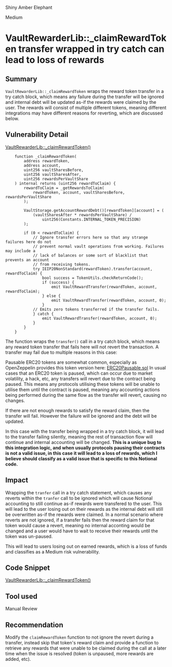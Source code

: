 Shiny Amber Elephant

Medium

# VaultRewarderLib::_claimRewardToken transfer wrapped in try catch can lead to loss of rewards

## Summary

`VaultRewarderLib::_claimRewardToken` wraps the reward token transfer in a try catch block, which means any failure during the transfer will be ignored and internal debt will be updated as-if the rewards were claimed by the user. The rewards will consist of multiple different tokens, meaning different integrations may have different reasons for reverting, which are discussed below.

## Vulnerability Detail
[VaultRewarderLib::_claimRewardToken()](https://github.com/sherlock-audit/2024-06-leveraged-vaults/blob/main/leveraged-vaults-private/contracts/vaults/common/VaultRewarderLib.sol#L295-L328)
```solidity
    function _claimRewardToken(
        address rewardToken,
        address account,
        uint256 vaultSharesBefore,
        uint256 vaultSharesAfter,
        uint256 rewardsPerVaultShare
    ) internal returns (uint256 rewardToClaim) {
        rewardToClaim = _getRewardsToClaim(
            rewardToken, account, vaultSharesBefore, rewardsPerVaultShare
        );

        VaultStorage.getAccountRewardDebt()[rewardToken][account] = (
            (vaultSharesAfter * rewardsPerVaultShare) /
                uint256(Constants.INTERNAL_TOKEN_PRECISION)
        );

        if (0 < rewardToClaim) {
            // Ignore transfer errors here so that any strange failures here do not
            // prevent normal vault operations from working. Failures may include a
            // lack of balances or some sort of blacklist that prevents an account
            // from receiving tokens.
            try IEIP20NonStandard(rewardToken).transfer(account, rewardToClaim) {
                bool success = TokenUtils.checkReturnCode();
                if (success) {
                    emit VaultRewardTransfer(rewardToken, account, rewardToClaim);
                } else {
                    emit VaultRewardTransfer(rewardToken, account, 0);
                }
            // Emits zero tokens transferred if the transfer fails.
            } catch {
                emit VaultRewardTransfer(rewardToken, account, 0);
            }
        }
    }
```
The function wraps the `transfer()` call in a try catch block, which means any reward token transfer that fails here will not revert the transaction. A transfer may fail due to multiple reasons in this case:

Pausable ERC20 tokens are somewhat common, especially as OpenZeppelin provides this token version here:
[ERC20Pausable.sol](https://github.com/OpenZeppelin/openzeppelin-contracts/blob/master/contracts/token/ERC20/extensions/ERC20Pausable.sol)
In usual cases that an ERC20 token is paused, which can occur due to market volatility, a hack, etc, any transfers will revert due to the contract being paused. This means any protocols utilising these tokens will be unable to utilise them until the contract is paused, meaning any accounting actions being performed during the same flow as the transfer will revert, causing no changes.

If there are not enough rewards to satisfy the reward claim, then the transfer will fail. However the failure will be ignored and the debt will be updated.

In this case with the transfer being wrapped in a try catch block, it will lead to the transfer failing silently, meaning the rest of transaction flow will continue and internal accounting will be changed. **This is a unique bug to this integration logic, and when usually protocols pausing their contracts is not a valid issue, in this case it will lead to a loss of rewards, which I believe should classify as a valid issue that is specific to this Notional code.**

## Impact

Wrapping the `tranfer` call in a try catch statement, which causes any reverts within the `tranfer` call to be ignored which will cause Notional accounting to still continue as-if rewards were transfered to the user. This will lead to the user losing out on their rewards as the internal debt will still be overwritten as-if the rewards were claimed. In a normal scenario where reverts are not ignored, if a transfer fails then the reward claim for that token would cause a revert, meaning no internal acconting would be changed and a user would have to wait to receive their rewards until the token was un-paused. 

This will lead to users losing out on earned rewards, which is a loss of funds and classifies as a Medium risk vulnerability.

## Code Snippet

[VaultRewarderLib::_claimRewardToken()](https://github.com/sherlock-audit/2024-06-leveraged-vaults/blob/main/leveraged-vaults-private/contracts/vaults/common/VaultRewarderLib.sol#L295-L328)

## Tool used

Manual Review

## Recommendation

Modify the `claimRewardToken` function to not ignore the revert during a transfer, instead skip that token's reward claim and provide a function to retrieve any rewards that were unable to be claimed during the call at a later time when the issue is resolved (token is unpaused, more rewards are added, etc).
